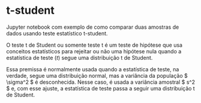 # t-student
Jupyter notebook com exemplo de como comparar duas amostras de dados usando teste estatístico t-student.

O teste t de Student ou somente teste t é um teste de hipótese que usa conceitos estatísticos para rejeitar ou não uma hipótese nula quando a estatística de teste $(t)$ segue uma distribuição t de Student.

Essa premissa é normalmente usada quando a estatística de teste, na verdade, segue uma distribuição normal, mas a variância da população $ \sigma^2 $ é desconhecida. Nesse caso, é usada a variância amostral $ s^2 $ e, com esse ajuste, a estatística de teste passa a seguir uma distribuição t de Student.
